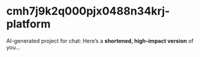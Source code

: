 # cmh7j9k2q000pjx0488n34krj-platform
AI-generated project for chat: Here’s a **shortened, high-impact version** of you...
